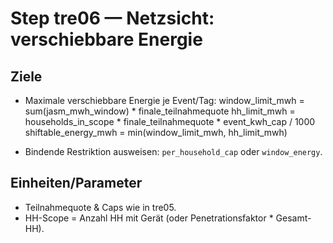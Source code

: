 # Step tre06 — Netzsicht: verschiebbare Energie

## Ziele
- Maximale verschiebbare Energie je Event/Tag: 
window_limit_mwh = sum(jasm_mwh_window) * finale_teilnahmequote
hh_limit_mwh     = households_in_scope * finale_teilnahmequote * event_kwh_cap / 1000
shiftable_energy_mwh = min(window_limit_mwh, hh_limit_mwh)

- Bindende Restriktion ausweisen: `per_household_cap` oder `window_energy`.

## Einheiten/Parameter
- Teilnahmequote & Caps wie in tre05.
- HH-Scope = Anzahl HH mit Gerät (oder Penetrationsfaktor * Gesamt-HH).